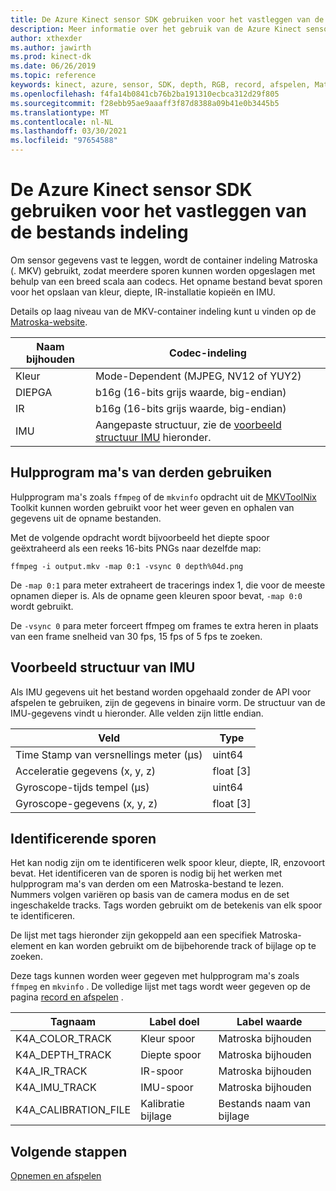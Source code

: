 ```yaml
---
title: De Azure Kinect sensor SDK gebruiken voor het vastleggen van de bestands indeling
description: Meer informatie over het gebruik van de Azure Kinect sensor SDK vastgelegde bestands indeling.
author: xthexder
ms.author: jawirth
ms.prod: kinect-dk
ms.date: 06/26/2019
ms.topic: reference
keywords: kinect, azure, sensor, SDK, depth, RGB, record, afspelen, Matroska, MKV
ms.openlocfilehash: f4fa14b0841cb76b2ba191310ecbca312d29f805
ms.sourcegitcommit: f28ebb95ae9aaaff3f87d8388a09b41e0b3445b5
ms.translationtype: MT
ms.contentlocale: nl-NL
ms.lasthandoff: 03/30/2021
ms.locfileid: "97654588"
---
```

# <a name="use-azure-kinect-sensor-sdk-to-record-file-format"></a>De Azure Kinect sensor SDK gebruiken voor het vastleggen van de bestands indeling

Om sensor gegevens vast te leggen, wordt de container indeling Matroska (. MKV) gebruikt, zodat meerdere sporen kunnen worden opgeslagen met behulp van een breed scala aan codecs. Het opname bestand bevat sporen voor het opslaan van kleur, diepte, IR-installatie kopieën en IMU.

Details op laag niveau van de MKV-container indeling kunt u vinden op de [Matroska-website](https://www.matroska.org/index.html).

| Naam bijhouden | Codec-indeling                          |
|------------|---------------------------------------|
| Kleur      | Mode-Dependent (MJPEG, NV12 of YUY2) |
| DIEPGA      | b16g (16-bits grijs waarde, big-endian)   |
| IR         | b16g (16-bits grijs waarde, big-endian)   |
| IMU        | Aangepaste structuur, zie de [voorbeeld structuur IMU](record-file-format.md#imu-sample-structure) hieronder. |

## <a name="using-third-party-tools"></a>Hulpprogram ma's van derden gebruiken

Hulpprogram ma's zoals `ffmpeg` of de `mkvinfo` opdracht uit de [MKVToolNix](https://mkvtoolnix.download/) Toolkit kunnen worden gebruikt voor het weer geven en ophalen van gegevens uit de opname bestanden.

Met de volgende opdracht wordt bijvoorbeeld het diepte spoor geëxtraheerd als een reeks 16-bits PNGs naar dezelfde map:

```
ffmpeg -i output.mkv -map 0:1 -vsync 0 depth%04d.png
```

De `-map 0:1` para meter extraheert de tracerings index 1, die voor de meeste opnamen dieper is. Als de opname geen kleuren spoor bevat, `-map 0:0` wordt gebruikt.

De `-vsync 0` para meter forceert ffmpeg om frames te extra heren in plaats van een frame snelheid van 30 fps, 15 fps of 5 fps te zoeken.

## <a name="imu-sample-structure"></a>Voorbeeld structuur van IMU

Als IMU gegevens uit het bestand worden opgehaald zonder de API voor afspelen te gebruiken, zijn de gegevens in binaire vorm.
De structuur van de IMU-gegevens vindt u hieronder. Alle velden zijn little endian.

| Veld                        | Type     |
|------------------------------|----------|
| Time Stamp van versnellings meter (μs) | uint64   |
| Acceleratie gegevens (x, y, z) | float [3] |
| Gyroscope-tijds tempel (μs)     | uint64   |
| Gyroscope-gegevens (x, y, z)     | float [3] |

## <a name="identifying-tracks"></a>Identificerende sporen

Het kan nodig zijn om te identificeren welk spoor kleur, diepte, IR, enzovoort bevat. Het identificeren van de sporen is nodig bij het werken met hulpprogram ma's van derden om een Matroska-bestand te lezen.
Nummers volgen variëren op basis van de camera modus en de set ingeschakelde tracks. Tags worden gebruikt om de betekenis van elk spoor te identificeren.

De lijst met tags hieronder zijn gekoppeld aan een specifiek Matroska-element en kan worden gebruikt om de bijbehorende track of bijlage op te zoeken.

Deze tags kunnen worden weer gegeven met hulpprogram ma's zoals `ffmpeg` en `mkvinfo` .
De volledige lijst met tags wordt weer gegeven op de pagina [record en afspelen](record-playback-api.md) .

| Tagnaam             | Label doel             | Label waarde             |
|----------------------|------------------------|-----------------------|
| K4A_COLOR_TRACK      | Kleur spoor            | Matroska bijhouden    |
| K4A_DEPTH_TRACK      | Diepte spoor            | Matroska bijhouden    |
| K4A_IR_TRACK         | IR-spoor               | Matroska bijhouden    |
| K4A_IMU_TRACK        | IMU-spoor              | Matroska bijhouden    |
| K4A_CALIBRATION_FILE | Kalibratie bijlage | Bestands naam van bijlage   |

## <a name="next-steps"></a>Volgende stappen

[Opnemen en afspelen](record-playback-api.md)

